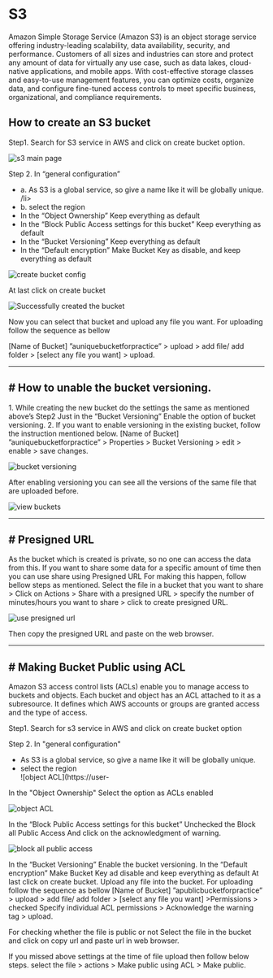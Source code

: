 # S3
Amazon Simple Storage Service (Amazon S3) is an object storage service offering industry-leading scalability, data availability, security, and performance. Customers of all sizes and industries can store and protect any amount of data for virtually any use case, such as data lakes, cloud-native applications, and mobile apps. With cost-effective storage classes and easy-to-use management features, you can optimize costs, organize data, and configure fine-tuned access controls to meet specific business, organizational, and compliance requirements.</h2>


<h2> How to create an S3 bucket </h2>
<p>Step1.
Search for S3 service in AWS and click on create bucket option. </p>

![s3 main page](https://user-images.githubusercontent.com/94166344/236614303-9dda1e67-97b6-490e-b39b-4bb56bb50b21.png)


<p>Step 2.
  In “general configuration”
  <ul>
  <li>a. As S3 is a global service, so give a name like it will be globally unique.
/li>
  <li>b. select the region
</li>
  <li>In the “Object Ownership”
Keep everything as default</li>
  <li>In the “Block Public Access settings for this bucket”
Keep everything as default
</li>
    <li>In the “Bucket Versioning”
Keep everything as default</li>
    <li>In the “Default encryption”
Make Bucket Key as disable, and keep everything as default</li>
</ul>
</p>

![create bucket config](https://github.com/hrishikesh26/Projects/assets/94166344/8679bb12-62e7-4780-93f9-b5f01bebc9ec)

<p>At last click on create bucket
  
![Successfully created the bucket](https://user-images.githubusercontent.com/94166344/236632565-065dcdbb-6b1b-430f-bc58-43fd8d4c70b2.png)
  
  Now you can select that bucket and upload any file you want.
For uploading follow the sequence as bellow

  [Name of Bucket] ”auniquebucketforpractice” > upload > add file/ add folder > [select any file
you want] > upload.

  
  ---------------------------------------------------------------------------------------------
  
</p>

<h2># How to unable the bucket versioning.</h2>

<p>1. While creating the new bucket do the settings the same as mentioned above’s Step2
Just in the “Bucket Versioning”
       Enable the option of bucket versioning.
2. If you want to enable versioning in the existing bucket, follow the instruction mentioned
below.
[Name of Bucket] ”auniquebucketforpractice” > Properties > Bucket Versioning > edit > enable >
save changes.</p>


![bucket versioning](https://user-images.githubusercontent.com/94166344/236632718-21c0b84a-ac24-4483-a6d0-527ccf8d7a3d.png)

<p>After enabling versioning you can see all the versions of the same file that are uploaded before.
</p>

![view buckets](https://github.com/hrishikesh26/Projects/assets/94166344/cb7b154c-49cc-42aa-8e36-b5969bbfeddb)


------------------------------------------------------------------------------------------------

<h2># Presigned URL</h2>

<p>As the bucket which is created is private, so no one can access the data from this. If you want to
share some data for a specific amount of time then you can use share using Presigned URL
For making this happen, follow bellow steps as mentioned.
Select the file in a bucket that you want to share > Click on Actions > Share with a presigned
URL > specify the number of minutes/hours you want to share > click to create presigned URL.</p>


![use presigned url](https://user-images.githubusercontent.com/94166344/236632808-5da9419e-600b-4b7b-a73e-6690f9b4b21e.png)

Then copy the presigned URL and paste on the web browser.


-----------------------------------------------------------------------------------------------

<h2># Making Bucket Public using ACL</h2>

<p>Amazon S3 access control lists (ACLs) enable you to manage access to buckets and objects.
Each bucket and object has an ACL attached to it as a subresource. It defines which AWS
accounts or groups are granted access and the type of access. 

Step1. 
  Search for s3 service in AWS and click on create bucket option
  
Step 2.
  In "general configuration"
  <ul>
    <li>As S3 is a global service, so give a name like it will be globally unique.
</li>
    <li>select the region</li>![object ACL](https://user-
    
</ul>

In the "Object Ownership"
  Select the option as ACLs enabled
  
![object ACL](https://github.com/hrishikesh26/Projects/assets/94166344/7e08c6fb-1e6c-4122-b290-d74c85b28f83)

In the “Block Public Access settings for this bucket”
Unchecked the Block all Public Access
And click on the acknowledgment of warning.
</p>

![block all public access](https://github.com/hrishikesh26/Projects/assets/94166344/8567e0c9-3a62-4489-943f-dca8d4100549)

<p> In the “Bucket Versioning”
Enable the bucket versioning.
In the “Default encryption”
Make Bucket Key ad disable and keep everything as default
At last click on create bucket.
Upload any file into the bucket.
For uploading follow the sequence as bellow
[Name of Bucket] ”apublicbucketforpractice” > upload > add file/ add folder > [select any file you
want] >Permissions > checked Specify individual ACL permissions > Acknowledge the warning
tag > upload.
</p>

For checking whether the file is public or not
Select the file in the bucket and click on copy url and paste url in web browser.

If you missed above settings at the time of file upload then follow below steps.
select the file > actions > Make public using ACL > Make public.




